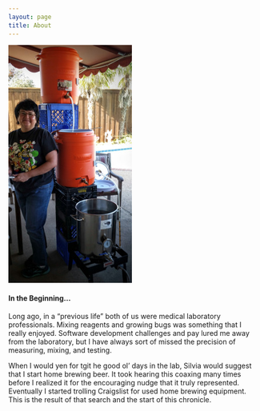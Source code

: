 ```yaml
---
layout: page
title: About
--- 
```


<div class="media">
  <img class="align-self-center mr-3" 
    src="/images/brewing_rig.jpg" alt="Original Brew Rig">
  <div class="media-body">
    <h4 class="mt-0">In the Beginning...</h4>
    <p>Long ago, in a “previous life” both of us were medical laboratory professionals. Mixing reagents and growing bugs was something that I really enjoyed. Software development challenges and pay lured me away from the
laboratory, but I have always sort of missed the precision of measuring, mixing, and testing.</p>
    <p class="mb-0">When I would yen for tgit he good ol’ days in the lab, Silvia would suggest that I start home brewing beer. It took hearing this coaxing many times before I realized it for the encouraging nudge that it truly represented. Eventually I started trolling Craigslist for used home brewing equipment. This is the result of that search and the start of this chronicle.</p>
  </div>
</div>
